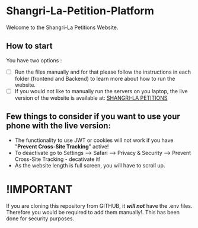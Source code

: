 # Shangri-La-Petition-Platform

Welcome to the Shangri-La Petitions Website.

## How to start
You have two options : 

- [ ] Run the files manually and for that please follow the instructions in each folder (frontend and Backend) to learn more about how to run the website. 
- [ ] If you would not like to manually run the servers on you laptop, the live version of the website is available at:
[SHANGRI-LA PETITIONS](https://shangri-la-petitions-mk747.netlify.app/)

## Few things to consider if you want to use your phone with the live version:
- The functionality to use JWT or cookies will not work if you have "**Prevent Cross-Site Tracking**" active!
- To deactivate go to Settings --> Safari --> Privacy & Security --> Prevent Cross-Site Tracking - decativate it!
- As the website length is full screen, you will have to scroll up.
 

# !IMPORTANT
If you are cloning this repository from GITHUB, it ***will not*** have the .env files. Therefore you would be required to add them manually!.
This has been done for security purposes.
